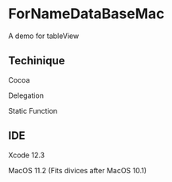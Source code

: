 # ForNameDataBaseMac
A demo for tableView

## Techinique

Cocoa

Delegation

Static Function

## IDE

Xcode 12.3

MacOS 11.2 (Fits divices after MacOS 10.1)


